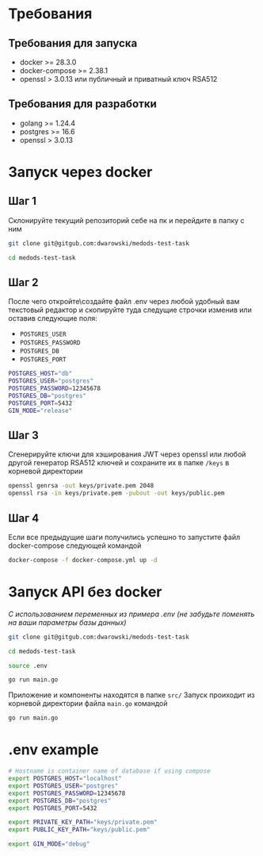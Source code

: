 # Требования
## Требования для запуска
* docker >= 28.3.0
* docker-compose >= 2.38.1
* openssl >  3.0.13 или публичный и приватный ключ RSA512

## Требования для разработки
* golang >= 1.24.4
* postgres >= 16.6
* openssl >  3.0.13

# Запуск через docker
## Шаг 1
Склонируйте текущий репозиторий себе на пк и перейдите в папку с ним
```bash
git clone git@gitgub.com:dwarowski/medods-test-task

cd medods-test-task
```

## Шаг 2
После чего откройте\создайте файл .env через любой удобный вам текстовый редактор и скопируйте туда следущие строчки изменив или оставив следующие поля:
* ``POSTGRES_USER``
* ``POSTGRES_PASSWORD``
* ``POSTGRES_DB``
* ``POSTGRES_PORT``

```bash
POSTGRES_HOST="db"
POSTGRES_USER="postgres"
POSTGRES_PASSWORD=12345678
POSTGRES_DB="postgres"
POSTGRES_PORT=5432
GIN_MODE="release"
```

## Шаг 3
Сгенерируйте ключи для хэширования JWT через openssl или любой другой генератор RSA512 ключей и сохраните их в папке ``/keys`` в корневой директории
```bash
openssl genrsa -out keys/private.pem 2048
openssl rsa -in keys/private.pem -pubout -out keys/public.pem
```

## Шаг 4
Если все предыдущие шаги получились успешно то запустите файл docker-compose следующей командой  
```bash
docker-compose -f docker-compose.yml up -d
```

# Запуск API без docker 
_С использованием переменных из примера .env (не забудьте поменять на ваши параметры базы данных)_
```bash
git clone git@gitgub.com:dwarowski/medods-test-task

cd medods-test-task

source .env

go run main.go
```

Приложение и компоненты находятся в папке ``src/`` 
Запуск проиходит из корневой директории файла ``main.go`` 
командой 
```bash
go run main.go
```

# .env example 
```bash
# Hostname is container name of database if using compose
export POSTGRES_HOST="localhost"
export POSTGRES_USER="postgres"
export POSTGRES_PASSWORD=12345678
export POSTGRES_DB="postgres"
export POSTGRES_PORT=5432

export PRIVATE_KEY_PATH="keys/private.pem"
export PUBLIC_KEY_PATH="keys/public.pem"

export GIN_MODE="debug"
```